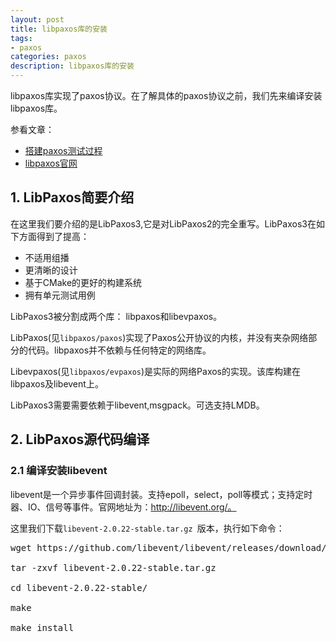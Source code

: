 ```yaml
---
layout: post
title: libpaxos库的安装
tags:
- paxos
categories: paxos
description: libpaxos库的安装
---
```


libpaxos库实现了paxos协议。在了解具体的paxos协议之前，我们先来编译安装libpaxos库。

<!-- more -->

参看文章：

* [搭建paxos测试过程](http://blog.csdn.net/zhaoforyou/article/details/53573407)
* [libpaxos官网](https://bitbucket.org/sciascid/libpaxos)


## 1. LibPaxos简要介绍
在这里我们要介绍的是LibPaxos3,它是对LibPaxos2的完全重写。LibPaxos3在如下方面得到了提高：

* 不适用组播
* 更清晰的设计
* 基于CMake的更好的构建系统
* 拥有单元测试用例

LibPaxos3被分割成两个库： libpaxos和libevpaxos。

LibPaxos(见```libpaxos/paxos```)实现了Paxos公开协议的内核，并没有夹杂网络部分的代码。libpaxos并不依赖与任何特定的网络库。

Libevpaxos(见```libpaxos/evpaxos```)是实际的网络Paxos的实现。该库构建在libpaxos及libevent上。

LibPaxos3需要需要依赖于libevent,msgpack。可选支持LMDB。

## 2. LibPaxos源代码编译


### 2.1 编译安装libevent
libevent是一个异步事件回调封装。支持epoll，select，poll等模式；支持定时器、IO、信号等事件。官网地址为：http://libevent.org/。

这里我们下载```libevent-2.0.22-stable.tar.gz ```版本，执行如下命令：
<pre>
wget https://github.com/libevent/libevent/releases/download/release-2.0.22-stable/libevent-2.0.22-stable.tar.gz

tar -zxvf libevent-2.0.22-stable.tar.gz

cd libevent-2.0.22-stable/

make

make install 
</pre>

 





<br />
<br />
<br />



